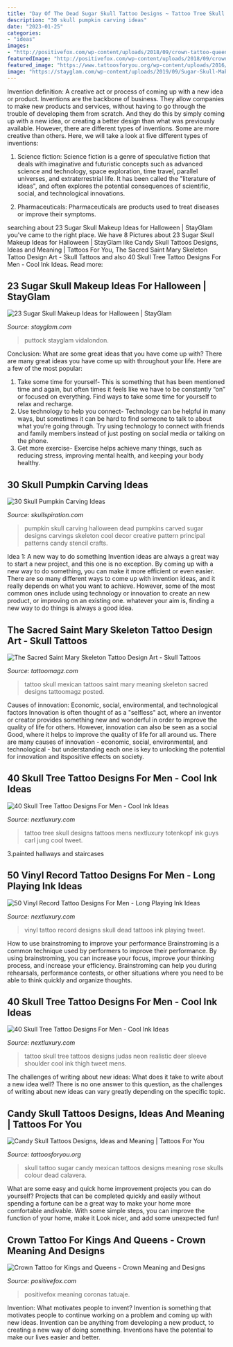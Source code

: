 ```yaml
---
title: "Day Of The Dead Sugar Skull Tattoo Designs ~ Tattoo Tree Skull Designs Tattoos Mens Nextluxury Totenkopf Ink Guys Carl Jung Cool Tweet"
description: "30 skull pumpkin carving ideas"
date: "2023-01-25"
categories:
- "ideas"
images:
- "http://positivefox.com/wp-content/uploads/2018/09/crown-tattoo-queen-crown-tattoos-crown-tattoos-on-hand-2.jpg"
featuredImage: "http://positivefox.com/wp-content/uploads/2018/09/crown-tattoo-queen-crown-tattoos-crown-tattoos-on-hand-2.jpg"
featured_image: "https://www.tattoosforyou.org/wp-content/uploads/2016/05/Mexican-Candy-Skull-Tattoo.jpg"
image: "https://stayglam.com/wp-content/uploads/2019/09/Sugar-Skull-Makeup-Ideas.jpg"
---
```



Invention definition: A creative act or process of coming up with a new idea or product.
Inventions are the backbone of business. They allow companies to make new products and services, without having to go through the trouble of developing them from scratch. And they do this by simply coming up with a new idea, or creating a better design than what was previously available.
However, there are different types of inventions. Some are more creative than others. Here, we will take a look at five different types of inventions:

1) Science fiction: Science fiction is a genre of speculative fiction that deals with imaginative and futuristic concepts such as advanced science and technology, space exploration, time travel, parallel universes, and extraterrestrial life. It has been called the "literature of ideas", and often explores the potential consequences of scientific, social, and technological innovations.

2) Pharmaceuticals: Pharmaceuticals are products used to treat diseases or improve their symptoms.

	

		
searching about 23 Sugar Skull Makeup Ideas for Halloween | StayGlam you've came to the right place. We have 8 Pictures about 23 Sugar Skull Makeup Ideas for Halloween | StayGlam like Candy Skull Tattoos Designs, Ideas and Meaning | Tattoos For You, The Sacred Saint Mary Skeleton Tattoo Design Art - Skull Tattoos and also 40 Skull Tree Tattoo Designs For Men - Cool Ink Ideas. Read more:
		
    
## 23 Sugar Skull Makeup Ideas For Halloween | StayGlam

<img loading=lazy src="https://stayglam.com/wp-content/uploads/2019/09/Sugar-Skull-Makeup-Ideas.jpg" onerror="this.onerror=null;this.src='https://tse4.mm.bing.net/th?id=OIP.nFsbTnadMrdoXO9bRjz_uQHaEf&amp;pid=15.1';" alt="23 Sugar Skull Makeup Ideas for Halloween | StayGlam">

_Source: stayglam.com_

>puttock stayglam vidalondon. 

	

Conclusion: What are some great ideas that you have come up with?
There are many great ideas you have come up with throughout your life. Here are a few of the most popular: 
1. Take some time for yourself- This is something that has been mentioned time and again, but often times it feels like we have to be constantly “on” or focused on everything. Find ways to take some time for yourself to relax and recharge. 
2. Use technology to help you connect- Technology can be helpful in many ways, but sometimes it can be hard to find someone to talk to about what you’re going through. Try using technology to connect with friends and family members instead of just posting on social media or talking on the phone. 
3. Get more exercise- Exercise helps achieve many things, such as reducing stress, improving mental health, and keeping your body healthy.

    
## 30 Skull Pumpkin Carving Ideas

<img loading=lazy src="http://www.skullspiration.com/wp-content/uploads/2013/10/sugar-skull-pumpkin.jpg" onerror="this.onerror=null;this.src='https://tse3.mm.bing.net/th?id=OIP.STubA5TN2bEj_o9ZIFzx4wHaGJ&amp;pid=15.1';" alt="30 Skull Pumpkin Carving Ideas">

_Source: skullspiration.com_

>pumpkin skull carving halloween dead pumpkins carved sugar designs carvings skeleton cool decor creative pattern principal patterns candy stencil crafts. 

	

Idea 1: A new way to do something
Invention ideas are always a great way to start a new project, and this one is no exception. By coming up with a new way to do something, you can make it more efficient or even easier. There are so many different ways to come up with invention ideas, and it really depends on what you want to achieve. However, some of the most common ones include using technology or innovation to create an new product, or improving on an existing one. whatever your aim is, finding a new way to do things is always a good idea.

    
## The Sacred Saint Mary Skeleton Tattoo Design Art - Skull Tattoos

<img loading=lazy src="https://tattoomagz.com/wp-content/uploads/mexican-skull-tattoo-meaning-tattoo-art-november-2012-25242.jpg" onerror="this.onerror=null;this.src='https://tse1.mm.bing.net/th?id=OIP.2LWYiX2AxV-dtRCdUhvfywHaK8&amp;pid=15.1';" alt="The Sacred Saint Mary Skeleton Tattoo Design Art - Skull Tattoos">

_Source: tattoomagz.com_

>tattoo skull mexican tattoos saint mary meaning skeleton sacred designs tattoomagz posted. 

	

Causes of innovation: Economic, social, environmental, and technological factors
Innovation is often thought of as a "selfless" act, where an inventor or creator provides something new and wonderful in order to improve the quality of life for others. However, innovation can also be seen as a social Good, where it helps to improve the quality of life for all around us. There are many causes of innovation - economic, social, environmental, and technological - but understanding each one is key to unlocking the potential for innovation and itspositive effects on society.

    
## 40 Skull Tree Tattoo Designs For Men - Cool Ink Ideas

<img loading=lazy src="http://nextluxury.com/wp-content/uploads/full-back-skull-tree-tattoo-designs-for-guys.jpg" onerror="this.onerror=null;this.src='https://tse2.mm.bing.net/th?id=OIP.7FO9GN_bkENF7D-TAsfLrQHaHa&amp;pid=15.1';" alt="40 Skull Tree Tattoo Designs For Men - Cool Ink Ideas">

_Source: nextluxury.com_

>tattoo tree skull designs tattoos mens nextluxury totenkopf ink guys carl jung cool tweet. 

	

3.painted hallways and staircases

    
## 50 Vinyl Record Tattoo Designs For Men - Long Playing Ink Ideas

<img loading=lazy src="http://nextluxury.com/wp-content/uploads/vinyl-record-guys-tattoos-half-sleeve-with-day-of-the-dead-skull-design.jpg" onerror="this.onerror=null;this.src='https://tse4.mm.bing.net/th?id=OIP.Wirc9GQ__hfPEFlQ7GRWfAHaHa&amp;pid=15.1';" alt="50 Vinyl Record Tattoo Designs For Men - Long Playing Ink Ideas">

_Source: nextluxury.com_

>vinyl tattoo record designs skull dead tattoos ink playing tweet. 

	

How to use brainstroming to improve your performance
Brainstroming is a common technique used by performers to improve their performance. By using brainstroming, you can increase your focus, improve your thinking process, and increase your efficiency. Brainstroming can help you during rehearsals, performance contests, or other situations where you need to be able to think quickly and organize thoughts.

    
## 40 Skull Tree Tattoo Designs For Men - Cool Ink Ideas

<img loading=lazy src="http://nextluxury.com/wp-content/uploads/male-skull-tree-tattoo-ideas.jpg" onerror="this.onerror=null;this.src='https://tse3.mm.bing.net/th?id=OIP.Nhx-cz7nRt54W8l8r7tO9wAAAA&amp;pid=15.1';" alt="40 Skull Tree Tattoo Designs For Men - Cool Ink Ideas">

_Source: nextluxury.com_

>tattoo skull tree tattoos designs judas neon realistic deer sleeve shoulder cool ink thigh tweet mens. 

	

The challenges of writing about new ideas: What does it take to write about a new idea well?
There is no one answer to this question, as the challenges of writing about new ideas can vary greatly depending on the specific topic.

    
## Candy Skull Tattoos Designs, Ideas And Meaning | Tattoos For You

<img loading=lazy src="https://www.tattoosforyou.org/wp-content/uploads/2016/05/Mexican-Candy-Skull-Tattoo.jpg" onerror="this.onerror=null;this.src='https://tse3.mm.bing.net/th?id=OIP.5ZifKEmNjixOERJtUZ8XfAHaLr&amp;pid=15.1';" alt="Candy Skull Tattoos Designs, Ideas and Meaning | Tattoos For You">

_Source: tattoosforyou.org_

>skull tattoo sugar candy mexican tattoos designs meaning rose skulls colour dead calavera. 

	

What are some easy and quick home improvement projects you can do yourself?
Projects that can be completed quickly and easily without spending a fortune can be a great way to make your home more comfortable andivable. With some simple steps, you can improve the function of your home, make it Look nicer, and add some unexpected fun!

    
## Crown Tattoo For Kings And Queens - Crown Meaning And Designs

<img loading=lazy src="http://positivefox.com/wp-content/uploads/2018/09/crown-tattoo-queen-crown-tattoos-crown-tattoos-on-hand-2.jpg" onerror="this.onerror=null;this.src='https://tse1.mm.bing.net/th?id=OIP.VApwS44JNUHKfaseTlogNwHaGQ&amp;pid=15.1';" alt="Crown Tattoo for Kings and Queens - Crown Meaning and Designs">

_Source: positivefox.com_

>positivefox meaning coronas tatuaje. 

	

Invention: What motivates people to invent?
Invention is something that motivates people to continue working on a problem and coming up with new ideas. Invention can be anything from developing a new product, to creating a new way of doing something. Inventions have the potential to make our lives easier and better.

